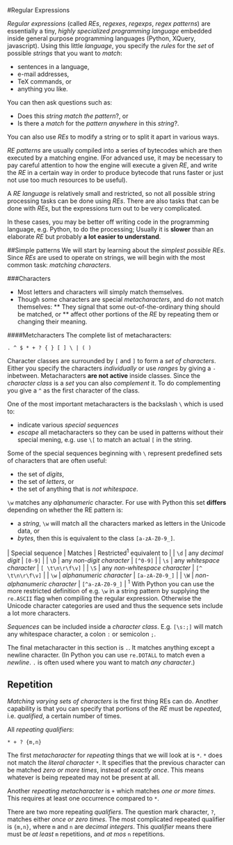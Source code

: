 #Regular Expressions

_Regular expressions_ (called _REs_, _regexes_, _regexps_, _regex patterns_) are essentially a tiny, _highly specialized programming language_ embedded inside general purpose programming languages (Python, XQuery, javascript).
Using this little _language_, you specify the _rules_ for the _set_ of possible _strings_ that you want to _match_:
* sentences in a language, 
* e-mail addresses, 
* TeX commands, or
* anything you like. 

You can then ask questions such as:
* Does this _string_ _match_ _the pattern_?, or
* Is there a _match_ for the _pattern_ _anywhere_ in this _string_?.

You can also use _REs_ to modify a string or to split it apart in various ways.

_RE patterns_ are usually compiled into a series of bytecodes which are then executed by a matching engine.
(For advanced use, it may be necessary to pay careful attention to how the engine will execute a given _RE_, and write the _RE_ in a certain way in order to produce bytecode that runs faster or just not use too much resources to be useful).

A _RE language_ is relatively small and restricted, so not all possible string processing tasks can be done using _REs_. There are also tasks that can be done with _REs_, but the expressions turn out to be very complicated. 

In these cases, you may be better off writing code in the programming language, e.g. Python, to do the processing; Usually it is **slower** than an elaborate _RE_ but probably **a lot easier to understand**.

##Simple patterns
We will start by learning about the _simplest possible REs_. Since _REs_ are used to operate on strings, we will begin with the most common task: _matching characters_.

###Characters

* Most letters and characters will simply match themselves.
* Though some characters are special _metacharacters_, and do not match themselves: 
** They signal that some out-of-the-ordinary thing should be matched, or
** affect other portions of the _RE_ by repeating them or changing their meaning.

####Metcharacters
The complete list of metacharacters:
```
. ^ $ * + ? { } [ ] \ | ( )
```

Character classes are surrounded by `[` and `]` to form a _set of characters_. Either you specify the characters _individually_ or use _ranges_ by giving a `-` inbetween. Metacharacters **are not active** inside classes. Since the _character class_ is a _set_ you can also _complement_ it. To do complementing you give a `^` as the first character of the class. 

One of the most important metacharacters is the backslash `\` which is used to: 
* indicate various _special sequences_
* _escape_ all metacharacters so they can be used in patterns without their special mening, e.g. use `\[` to match an actual `[` in the string.

Some of the special sequences beginning with `\` represent predefined sets of characters that are often useful:
* the set of _digits_,
* the set of _letters_, or
* the set of anything that is _not whitespace_. 

`\w` matches any _alphanumeric_ character. For use with Python this set **differs** depending on whether the RE pattern is: 
* a _string_, `\w` will match all the characters marked as letters in the Unicode data, or 
* _bytes_, then this is equivalent to the class `[a-zA-Z0-9_]`. 

| Special sequence | Matches | Restricted<sup>1</sup> equivalent to |
| `\d` | any _decimal digit_ | `[0-9]` |
| `\D` | any _non-digit character_ | `[^0-9]` |
| `\s` | any _whitespace character_ | `[ \t\n\r\f\v]` |
| `\S` | any _non-whitespace character_ | `[^ \t\n\r\f\v]` |
| `\w` | _alphanumeric character_ | `[a-zA-Z0-9_]` |
| `\W` | _non-alphanumeric character_ | `[^a-zA-Z0-9_]` |
<sup>1</sup> With Python you can use the more restricted definition of e.g. `\w` in a string pattern by supplying the `re.ASCII` flag when compiling the regular expression. Otherwise the Unicode character categories are used and thus the sequence sets include a lot more characters.

_Sequences_ can be included inside a _character class_. E.g. `[\s:;]` will match any whitespace character, a colon `:` or semicolon `;`.

The final metacharacter in this section is `.`. It matches anything except a newline character. 
(In Python you can use `re.DOTALL` to match even a _newline_. `.` is often used where you want to match _any character_.)

## Repetition

_Matching varying sets of characters_ is the first thing REs can do. Another capability is that you can specify that portions of the _RE_ must be _repeated_, i.e. _qualified_, a certain number of times.

All _repeating qualifiers_:
```
* + ? {m,n}
```

The first _metacharacter_ for _repeating_ things that we will look at is `*`. `*` does not match the _literal character_ `*`. It specifies that the previous character can be matched _zero or more times_, instead of _exactly once_. This means whatever is being repeated may not be present at all.

Another _repeating metacharacter_ is `+` which matches _one or more times_. This requires at least one occurrence compared to `*`.

There are two more repeating _qualifiers_. The question mark character, `?`, matches either _once or zero times_. The most complicated repeated qualifier is `{m,n}`, where `m` and `n` are _decimal integers_. This _qualifier_ means there must be _at least_ `m` repetitions, and _at mos_ `n` repetitions.

